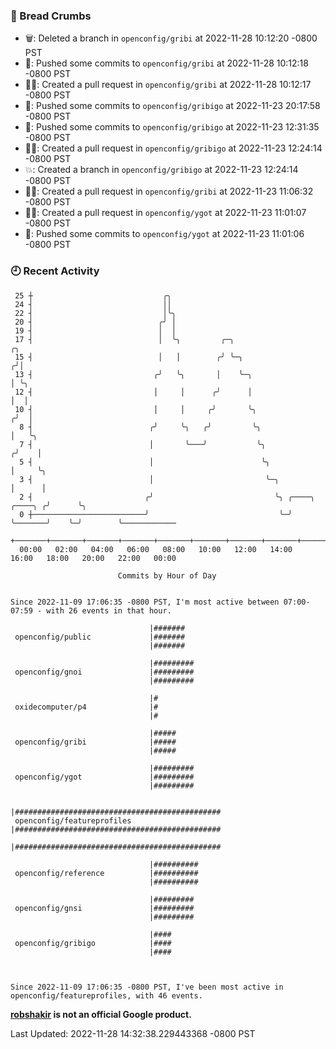 ### 🍞 Bread Crumbs

 * 🗑: Deleted a branch in `openconfig/gribi` at 2022-11-28 10:12:20 -0800 PST
 * 🚢: Pushed some commits to `openconfig/gribi` at 2022-11-28 10:12:18 -0800 PST
 * ✍🏼: Created a pull request in `openconfig/gribi` at 2022-11-28 10:12:17 -0800 PST
 * 🚢: Pushed some commits to `openconfig/gribigo` at 2022-11-23 20:17:58 -0800 PST
 * 🚢: Pushed some commits to `openconfig/gribigo` at 2022-11-23 12:31:35 -0800 PST
 * ✍🏼: Created a pull request in `openconfig/gribigo` at 2022-11-23 12:24:14 -0800 PST
 * 💥: Created a branch in `openconfig/gribigo` at 2022-11-23 12:24:14 -0800 PST
 * ✍🏼: Created a pull request in `openconfig/gribi` at 2022-11-23 11:06:32 -0800 PST
 * ✍🏼: Created a pull request in `openconfig/ygot` at 2022-11-23 11:01:07 -0800 PST
 * 🚢: Pushed some commits to `openconfig/ygot` at 2022-11-23 11:01:06 -0800 PST

### 🕘 Recent Activity
```
 25 ┼                             ╭╮
 24 ┤                             ││
 22 ┤                             │╰╮
 20 ┤                            ╭╯ │
 19 ┤                            │  │
 17 ┤                            │  ╰╮         ╭─╮                                    ╭╮
 15 ┤                            │   │        ╭╯ ╰─╮                                 ╭╯│
 13 ┤                           ╭╯   ╰╮       │    ╰─╮                               │ ╰╮
 12 ┤                           │     │      ╭╯      │                               │  │
 10 ┤                           │     │     ╭╯       ╰╮                             ╭╯  │
  8 ┤                          ╭╯     ╰╮   ╭╯         ╰╮                            │   ╰╮
  7 ┤                          │       ╰───╯           ╰╮                          ╭╯    │
  5 ┤                          │                        ╰╮                         │     ╰╮
  3 ┤                          │                         ╰─╮                       │      │
  2 ┤                         ╭╯                           ╰╮ ╭────╮       ╭────╮ ╭╯      ╰╮
  0 ┼─────────────────────────╯                             ╰─╯    ╰───────╯    ╰─╯        ╰────────────
    +───────+───────+───────+───────+───────+───────+───────+───────+───────+───────+───────+───────+────
  00:00   02:00   04:00   06:00   08:00   10:00   12:00   14:00   16:00   18:00   20:00   22:00   00:00   

						Commits by Hour of Day


Since 2022-11-09 17:06:35 -0800 PST, I'm most active between 07:00-07:59 - with 26 events in that hour.

```



```
                               |#######
 openconfig/public             |#######
                               |#######

                               |#########
 openconfig/gnoi               |#########
                               |#########

                               |#
 oxidecomputer/p4              |#
                               |#

                               |#####
 openconfig/gribi              |#####
                               |#####

                               |#########
 openconfig/ygot               |#########
                               |#########

                               |##############################################
 openconfig/featureprofiles    |##############################################
                               |##############################################

                               |##########
 openconfig/reference          |##########
                               |##########

                               |#########
 openconfig/gnsi               |#########
                               |#########

                               |####
 openconfig/gribigo            |####
                               |####



Since 2022-11-09 17:06:35 -0800 PST, I've been most active in openconfig/featureprofiles, with 46 events.

```
**[robshakir](mailto:robjs@google.com) is not an official Google product.**  


Last Updated: 2022-11-28 14:32:38.229443368 -0800 PST
